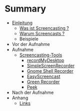 # Summary

* [Einleitung](chapters/01_Einleitung/einleitung.md)
    * [Was ist Screencasting ?](chapters/01_Einleitung/was_ist_screencasting.md)
    * [Warum Screencasts ?](chapters/01_Einleitung/warum_screencasts.md)
    * Beispiele
* Vor der Aufnahme
* Aufnahme
    * [Screencasting-Tools](chapters/03_Aufnahme/screencasting-tools.md)
        * [recordMyDesktop](chapters/03_Aufnahme/recordmydesktop.md)
        * [SimpleScreenRecorder](chapters/03_Aufnahme/simplescreenrecorder.md)
        * [Gnome Shell Recorder](chapters/03_Aufnahme/gnome_shell_recorder.md)
        * [EasyScreencast](chapters/03_Aufnahme/easyscreencast.md)
        * [Green Recorder](chapters/03_Aufnahme/greenrecorder.md)
        * [Peek](chapters/03_Aufnahme/peek.md)
* Nach der Aufnahme
* Anhang
    * [Links](chapters/05_Anhang/links.md)
